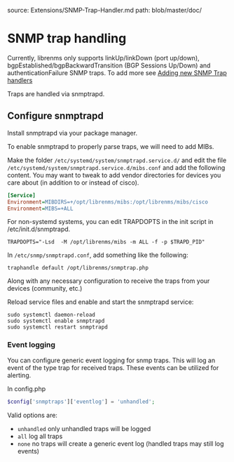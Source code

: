 source: Extensions/SNMP-Trap-Handler.md
path: blob/master/doc/
# SNMP trap handling

Currently, librenms only supports linkUp/linkDown (port up/down), bgpEstablished/bgpBackwardTransition (BGP Sessions Up/Down) and authenticationFailure SNMP traps.
To add more see [Adding new SNMP Trap handlers](../Developing/SNMP-Traps.md)

Traps are handled via snmptrapd.

## Configure snmptrapd

Install snmptrapd via your package manager.

To enable snmptrapd to properly parse traps, we will need to add MIBs.

Make the folder `/etc/systemd/system/snmptrapd.service.d/` and edit the file `/etc/systemd/system/snmptrapd.service.d/mibs.conf` and add the following content. You may want to tweak to add vendor directories for devices you care about (in addition to or instead of cisco).

```ini
[Service]
Environment=MIBDIRS=+/opt/librenms/mibs:/opt/librenms/mibs/cisco
Environment=MIBS=+ALL
```

For non-systemd systems, you can edit TRAPDOPTS in the init script in /etc/init.d/snmptrapd.

`TRAPDOPTS="-Lsd  -M /opt/librenms/mibs -m ALL -f -p $TRAPD_PID"`

In `/etc/snmp/snmptrapd.conf`, add something like the following:

```text
traphandle default /opt/librenms/snmptrap.php
```

Along with any necessary configuration to receive the traps from your devices (community, etc.)

Reload service files and enable and start the snmptrapd service:

```
sudo systemctl daemon-reload
sudo systemctl enable snmptrapd
sudo systemctl restart snmptrapd
```

### Event logging

You can configure generic event logging for snmp traps.  This will log an event of the type trap for received traps.
These events can be utilized for alerting.

In config.php
```php
$config['snmptraps']['eventlog'] = 'unhandled';
```

Valid options are:
 - `unhandled` only unhandled traps will be logged
 - `all` log all traps
 - `none` no traps will create a generic event log (handled traps may still log events)
